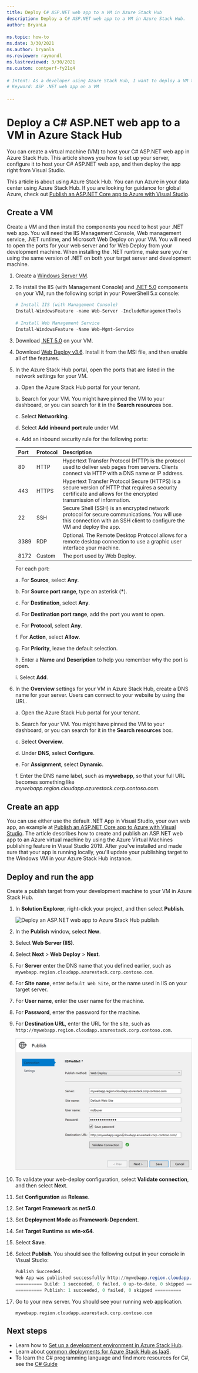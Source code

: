 ```yaml
---
title: Deploy C# ASP.NET web app to a VM in Azure Stack Hub 
description: Deploy a C# ASP.NET web app to a VM in Azure Stack Hub.
author: BryanLa

ms.topic: how-to
ms.date: 3/30/2021
ms.author: bryanla
ms.reviewer: raymondl
ms.lastreviewed: 3/30/2021
ms.custom: contperf-fy21q4

# Intent: As a developer using Azure Stack Hub, I want to deploy a VM to host my Web app using .Net.
# Keyword: ASP .NET web app on a VM

---
```


# Deploy a C# ASP.NET web app to a VM in Azure Stack Hub

You can create a virtual machine (VM) to host your C# ASP.NET web app in Azure Stack Hub. This article shows you how to set up your server, configure it to host your C# ASP.NET web app, and then deploy the app right from Visual Studio.

This article is about using Azure Stack Hub. You can run Azure in your data center using Azure Stack Hub. If you are looking for guidance for global Azure, check out [Publish an ASP.NET Core app to Azure with Visual Studio](/aspnet/core/tutorials/razor-pages/razor-pages-start?tabs=visual-studio&view=aspnetcore-2.2).


## Create a VM

Create a VM and then install the components you need to host your .NET web app. You will need the IIS Management Console, Web management service, .NET runtime, and Microsoft Web Deploy on your VM. You will need to open the ports for your web server and for Web Deploy from your development machine. When installing the .NET runtime, make sure you're using the same version of .NET on both your target server and development machine.

1. Create a [Windows Server VM](azure-stack-quick-windows-portal.md).

1. To install the IIS (with Management Console) and [.NET 5.0](https://dotnet.microsoft.com/download/dotnet/5.0/runtime) components on your VM, run the following script in your PowerShell 5.x console:

    ```PowerShell  
    # Install IIS (with Management Console)
    Install-WindowsFeature -name Web-Server -IncludeManagementTools
    
    # Install Web Management Service
    Install-WindowsFeature -Name Web-Mgmt-Service
    ```

1. Download [.NET 5.0](https://dotnet.microsoft.com/download/dotnet/5.0/runtime) on your VM. 

2. Download [Web Deploy v3.6](https://www.microsoft.com/download/details.aspx?id=43717). Install it from the MSI file, and then enable all of the features.

3. In the Azure Stack Hub portal, open the ports that are listed in the network settings for your VM.

    a. Open the Azure Stack Hub portal for your tenant.

    b. Search for your VM. You might have pinned the VM to your dashboard, or you can search for it in the **Search resources** box.

    c. Select **Networking**.

    d. Select **Add inbound port rule** under VM.

    e. Add an inbound security rule for the following ports:

    | Port | Protocol | Description |
    | --- | --- | --- |
    | 80 | HTTP | Hypertext Transfer Protocol (HTTP) is the protocol used to deliver web pages from servers. Clients connect via HTTP with a DNS name or IP address. |
    | 443 | HTTPS | Hypertext Transfer Protocol Secure (HTTPS) is a secure version of HTTP that requires a security certificate and allows for the encrypted transmission of information.  |
    | 22 | SSH | Secure Shell (SSH) is an encrypted network protocol for secure communications. You will use this connection with an SSH client to configure the VM and deploy the app. |
    | 3389 | RDP | Optional. The Remote Desktop Protocol allows for a remote desktop connection to use a graphic user interface your machine.   |
    | 8172 | Custom | The port used by Web Deploy. |

    For each port:

    a. For **Source**, select **Any**.

    b. For **Source port range**, type an asterisk (**\***).

    c. For **Destination**, select **Any**.

    d. For **Destination port range**, add the port you want to open.

    e. For **Protocol**, select **Any**.

    f. For **Action**, select **Allow**.

    g. For **Priority**, leave the default selection.

    h. Enter a **Name** and **Description** to help you remember why the port is open.

    i. Select **Add**.

1.  In the **Overview** settings for your VM in Azure Stack Hub, create a DNS name for your server. Users can connect to your website by using the URL.

    a. Open the Azure Stack Hub portal for your tenant.

    b. Search for your VM. You might have pinned the VM to your dashboard, or you can search for it in the **Search resources** box.

    c. Select **Overview**.

    d. Under **DNS**, select **Configure**.

    e. For **Assignment**, select **Dynamic**.

    f. Enter the DNS name label, such as **mywebapp**, so that your full URL becomes something like *mywebapp.region.cloudapp.azurestack.corp.contoso.com*.

## Create an app 

You can use either use the default .NET App in Visual Studio, your own web app, an example at [Publish an ASP.NET Core app to Azure with Visual Studio](/aspnet/core/tutorials/razor-pages/razor-pages-start?tabs=visual-studio&view=aspnetcore-2.2). The article describes how to create and publish an ASP.NET web app to an Azure virtual machine by using the Azure Virtual Machines publishing feature in Visual Studio 2019. After you've installed and made sure that your app is running locally, you'll update your publishing target to the Windows VM in your Azure Stack Hub instance.

## Deploy and run the app

Create a publish target from your development machine to your VM in Azure Stack Hub.

1. In **Solution Explorer**, right-click your project, and then select **Publish**.

    ![Deploy an ASP.NET web app to Azure Stack Hub publish](media/azure-stack-dev-start-howto-vm-dotnet/deploy-app-to-azure-stack.png)

1. In the **Publish** window, select **New**.
1. Select **Web Server (IIS)**.
1. Select **Next** > **Web Deploy** > **Next**.
1. For **Server** enter the DNS name that you defined earlier, such as `mywebapp.region.cloudapp.azurestack.corp.contoso.com`.
1. For **Site name**, enter `Default Web Site`, or the name used in IIS on your target server.
1. For **User name**, enter the user name for the machine.
1. For **Password**, enter the password for the machine.
1. For **Destination URL**, enter the URL for the site, such as `http://mywebapp.region.cloudapp.azurestack.corp.contoso.com`.

    ![Deploy an ASP.NET web app - configure Web Deploy](media/azure-stack-dev-start-howto-vm-dotnet/configure-web-deploy.png)

1. To validate your web-deploy configuration, select **Validate connection**, and then select **Next**.
1. Set **Configuration** as **Release**.
1. Set **Target Framework** as **net5.0**.
1. Set **Deployment Mode** as **Framework-Dependent**.
1. Set **Target Runtime** as **win-x64**.
1. Select **Save**.
1. Select **Publish**. You should see the following output in your console in Visual Studio:
    ```PowerShell  
    Publish Succeeded.
    Web App was published successfully http://mywebapp.region.cloudapp.azurestack.corp.contoso.com/
    ========== Build: 1 succeeded, 0 failed, 0 up-to-date, 0 skipped ==========
    ========== Publish: 1 succeeded, 0 failed, 0 skipped ==========
    ```
1. Go to your new server. You should see your running web application.

    ```http  
    mywebapp.region.cloudapp.azurestack.corp.contoso.com
    ```

## Next steps

- Learn how to [Set up a development environment in Azure Stack Hub](azure-stack-dev-start.md).
- Learn about [common deployments for Azure Stack Hub as IaaS](azure-stack-dev-start-deploy-app.md).
- To learn the C# programming language and find more resources for C#, see the [C# Guide](/dotnet/csharp/)
